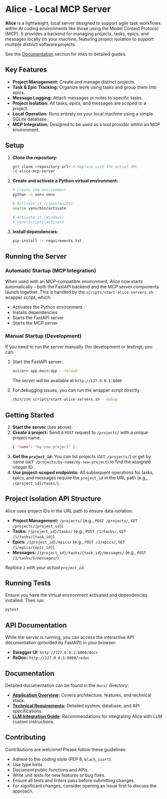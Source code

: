 # Alice - Local MCP Server

**Alice** is a lightweight, local server designed to support agile task workflows within AI coding environments like those using the Model Context Protocol (MCP). It provides a backend for managing projects, tasks, epics, and messages locally on your machine, featuring project isolation to support multiple distinct software projects.

See the [Documentation](#documentation) section for links to detailed guides.

## Key Features

- **Project Management:** Create and manage distinct projects.
- **Task & Epic Tracking:** Organize work using tasks and group them into epics.
- **Message Logging:** Attach messages or notes to specific tasks.
- **Project Isolation:** All tasks, epics, and messages are scoped to a project.
- **Local Operation:** Runs entirely on your local machine using a simple SQLite database.
- **MCP Integration:** Designed to be used as a tool provider within an MCP environment.

## Setup

1.  **Clone the repository:**
    ```bash
    git clone <repository-url> # Replace with the actual URL
    cd alice-mcp-server
    ```

2.  **Create and activate a Python virtual environment:**
    ```bash
    # Create the environment
    python -m venv venv

    # Activate it (Linux/macOS)
    source venv/bin/activate

    # Activate it (Windows)
    # venv\Scripts\activate
    ```

3.  **Install dependencies:**
    ```bash
    pip install -r requirements.txt
    ```

## Running the Server

### Automatic Startup (MCP Integration)

When used with an MCP-compatible environment, Alice now starts automatically - both the FastAPI backend and the MCP server components launch together. This is handled by the `scripts/start-alice-servers.sh` wrapper script, which:

- Activates the Python environment
- Installs dependencies
- Starts the FastAPI server
- Starts the MCP server

### Manual Startup (Development)

If you need to run the server manually (for development or testing), you can:

1. Start the FastAPI server:
   ```bash
   uvicorn app.main:app --reload
   ```
   The server will be available at `http://127.0.0.1:8000`

2. For debugging issues, you can run the wrapper script directly:
   ```bash
   /bin/zsh scripts/start-alice-servers.sh --debug
   ```

## Getting Started

1.  **Start the server** (see above).
2.  **Create a project:** Send a `POST` request to `/projects/` with a unique project name.
    ```json
    { "name": "my-new-project" }
    ```
3.  **Get the `project_id`:** You can list projects (`GET /projects/`) or get by name (`GET /projects/by-name/my-new-project`) to find the assigned integer ID.
4.  **Use project-scoped endpoints:** All subsequent operations for tasks, epics, and messages require the `project_id` in the URL path (e.g., `/{project_id}/tasks/`).

## Project Isolation API Structure

Alice uses project IDs in the URL path to ensure data isolation:

-   **Project Management:** `/projects/` (e.g., `POST /projects/`, `GET /projects/{project_id}`)
-   **Tasks:** `/{project_id}/tasks/` (e.g., `POST /1/tasks/`, `GET /1/tasks/{task_id}`)
-   **Epics:** `/{project_id}/epics/` (e.g., `POST /1/epics/`, `GET /1/epics/{epic_id}`)
-   **Messages:** `/{project_id}/tasks/{task_id}/messages/` (e.g., `POST /1/tasks/5/messages/`)

*Replace `1` with your actual `project_id`.*

## Running Tests

Ensure you have the virtual environment activated and dependencies installed. Then run:

```bash
pytest
```

## API Documentation

While the server is running, you can access the interactive API documentation (provided by FastAPI) in your browser:

-   **Swagger UI:** `http://127.0.0.1:8000/docs`
-   **ReDoc:** `http://127.0.0.1:8000/redoc`

## Documentation

Detailed documentation can be found in the `docs/` directory:

-   **[Application Overview](docs/app_overview.md):** Covers architecture, features, and technical stack.
-   **[Technical Requirements](docs/requirements.md):** Detailed system, database, and API specifications.
-   **[LLM Integration Guide](docs/llm_integration_guide.md):** Recommendations for integrating Alice with LLM custom instructions.

## Contributing

Contributions are welcome! Please follow these guidelines:

-   Adhere to the coding style (PEP 8, `black`, `isort`).
-   Use type hints.
-   Document public functions and APIs.
-   Write unit tests for new features or bug fixes.
-   Ensure all tests and linters pass before submitting changes.
-   For significant changes, consider opening an issue first to discuss the approach.
